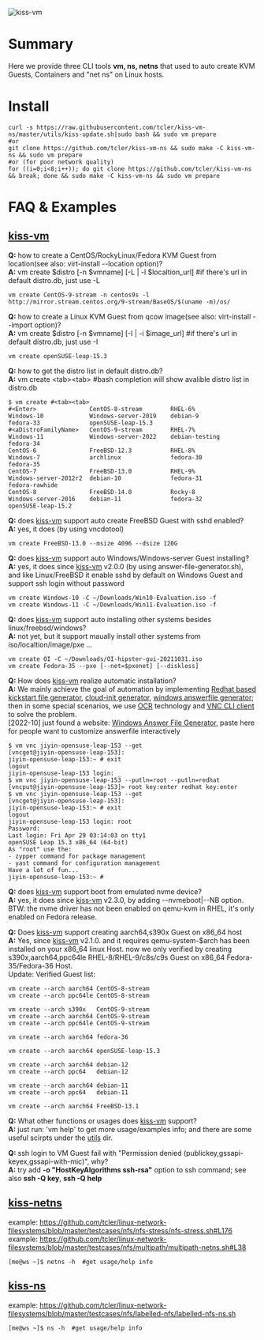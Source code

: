 ![kiss-vm](https://raw.githubusercontent.com/tcler/kiss-vm-ns/master/Images/kiss-vm.gif)

# Summary
Here we provide three CLI tools **vm, ns, netns** that used to auto create KVM Guests, Containers and "net ns" on Linux hosts.

# Install
```
curl -s https://raw.githubusercontent.com/tcler/kiss-vm-ns/master/utils/kiss-update.sh|sudo bash && sudo vm prepare
#or
git clone https://github.com/tcler/kiss-vm-ns && sudo make -C kiss-vm-ns && sudo vm prepare
#or (for poor network quality)
for ((i=0;i<8;i++)); do git clone https://github.com/tcler/kiss-vm-ns && break; done && sudo make -C kiss-vm-ns && sudo vm prepare
```

# FAQ & Examples
## [kiss-vm](https://github.com/tcler/kiss-vm-ns/blob/master/kiss-vm)

**Q:** how to create a CentOS/RockyLinux/Fedora KVM Guest from location(see also: virt-install --location option)?  
**A:** vm create $distro \[-n $vmname] \[-L | -l $localtion_url]  #if there's url in default distro.db, just use -L
```
vm create CentOS-9-stream -n centos9s -l http://mirror.stream.centos.org/9-stream/BaseOS/$(uname -m)/os/
```

**Q:** how to create a Linux KVM Guest from qcow image(see also: virt-install --import option)?  
**A:** vm create $distro \[-n $vmname] \[-I | -i $image_url]  #if there's url in default distro.db, just use -I
```
vm create openSUSE-leap-15.3
```

**Q:** how to get the distro list in default distro.db?  
**A:** vm create \<tab>\<tab>  #bash completion will show avalible distro list in distro.db
```
$ vm create #<tab><tab>
#<Enter>               CentOS-8-stream        RHEL-6%                Windows-10             Windows-server-2019    debian-9               fedora-33              openSUSE-leap-15.3
#<aDistroFamilyName>   CentOS-9-stream        RHEL-7%                Windows-11             Windows-server-2022    debian-testing         fedora-34              
CentOS-6               FreeBSD-12.3           RHEL-8%                Windows-7              archlinux              fedora-30              fedora-35              
CentOS-7               FreeBSD-13.0           RHEL-9%                Windows-server-2012r2  debian-10              fedora-31              fedora-rawhide         
CentOS-8               FreeBSD-14.0           Rocky-8                Windows-server-2016    debian-11              fedora-32              openSUSE-leap-15.2
```

**Q:** does [kiss-vm](https://github.com/tcler/kiss-vm-ns/blob/master/kiss-vm) support auto create FreeBSD Guest with sshd enabled?  
**A:** yes, it does (by using vncdotool)
```
vm create FreeBSD-13.0 --msize 4096 --dsize 120G 
```

**Q:** does [kiss-vm](https://github.com/tcler/kiss-vm-ns/blob/master/kiss-vm) support auto Windows/Windows-server Guest installing?  
**A:** yes, it does since [kiss-vm](https://github.com/tcler/kiss-vm-ns/blob/master/kiss-vm) v2.0.0 (by using answer-file-generator.sh), and like Linux/FreeBSD it enable sshd by default on Windows Guest and support ssh login without password
```
vm create Windows-10 -C ~/Downloads/Win10-Evaluation.iso -f
vm create Windows-11 -C ~/Downloads/Win11-Evaluation.iso -f
```

**Q:** does [kiss-vm](https://github.com/tcler/kiss-vm-ns/blob/master/kiss-vm) support auto installing other systems besides linux/freebsd/windows?  
**A:** not yet, but it support maually install other systems from iso/localtion/image/pxe ...
```
vm create OI -C ~/Downloads/OI-hipster-gui-20211031.iso
vm create Fedora-35 --pxe [--net=$pxenet] [--diskless]
```

**Q:** How does [kiss-vm](https://github.com/tcler/kiss-vm-ns/blob/master/kiss-vm) realize automatic installation?  
**A:** We mainly achieve the goal of automation by implementing [Redhat based kickstart file generator](https://github.com/tcler/kiss-vm-ns/blob/master/utils/ks-generator.sh), [cloud-init generator](https://github.com/tcler/kiss-vm-ns/blob/master/utils/cloud-init-iso-gen.sh), [windows answerfile generator](https://github.com/tcler/kiss-vm-ns/blob/master/utils/answer-file-generator.sh); then in some special scenarios, we use [OCR](https://en.wikipedia.org/wiki/Optical_character_recognition) technology and [VNC CLI client](https://github.com/sibson/vncdotool) to solve the problem.  
\[2022-10] just found a website: [Windows Answer File Generator](https://www.windowsafg.com/win10x86_x64_uefi.html), paste here for people want to customize answerfile interactively
```
$ vm vnc jiyin-opensuse-leap-153 --get
[vncget@jiyin-opensuse-leap-153]:
jiyin-opensuse-leap-153:~ # exit
logout
jiyin-opensuse-leap-153 login: _
$ vm vnc jiyin-opensuse-leap-153 --putln=root --putln=redhat
[vncput@jiyin-opensuse-leap-153]> root key:enter redhat key:enter
$ vm vnc jiyin-opensuse-leap-153 --get
[vncget@jiyin-opensuse-leap-153]:
jiyin-opensuse-leap-153:~ # exit
logout
jiyin-opensuse-leap-153 login: root
Password:
Last login: Fri Apr 29 03:14:03 on tty1
openSUSE Leap 15.3 x86_64 (64-bit)
As "root" use the:
- zypper command for package management
- yast command for configuration management
Have a lot of fun...
jiyin-opensuse-leap-153:~ #
```

**Q:** does [kiss-vm](https://github.com/tcler/kiss-vm-ns/blob/master/kiss-vm) support boot from emulated nvme device?  
**A:** yes, it does since [kiss-vm](https://github.com/tcler/kiss-vm-ns/blob/master/kiss-vm) v2.3.0, by adding --nvmeboot|--NB option.  
BTW: the nvme driver has not been enabled on qemu-kvm in RHEL, it's only enabled on Fedora release.


**Q:** Does [kiss-vm](https://github.com/tcler/kiss-vm-ns/blob/master/kiss-vm) support creating aarch64,s390x Guest on x86_64 host  
**A:** Yes, since [kiss-vm](https://github.com/tcler/kiss-vm-ns/blob/master/kiss-vm) v2.1.0. and it requires qemu-system-$arch has been installed on your x86_64 linux Host.
now we only verified by creating s390x,aarch64,ppc64le RHEL-8/RHEL-9/c8s/c9s Guest on x86_64 Fedora-35/Fedora-36 Host.  
Update: Verified Guest list:
```
vm create --arch aarch64 CentOS-8-stream
vm create --arch ppc64le CentOS-8-stream

vm create --arch s390x   CentOS-9-stream
vm create --arch aarch64 CentOS-9-stream
vm create --arch ppc64le CentOS-9-stream

vm create --arch aarch64 fedora-36

vm create --arch aarch64 openSUSE-leap-15.3

vm create --arch aarch64 debian-12
vm create --arch ppc64   debian-12

vm create --arch aarch64 debian-11
vm create --arch ppc64   debian-11

vm create --arch aarch64 FreeBSD-13.1
```

**Q:** What other functions or usages does [kiss-vm](https://github.com/tcler/kiss-vm-ns/blob/master/kiss-vm) support?  
**A:** just run: 'vm help' to get more usage/examples info; and there are some useful scirpts under the [utils](https://github.com/tcler/kiss-vm-ns/tree/master/utils) dir.

**Q:** ssh login to VM Guest fail with "Permission denied (publickey,gssapi-keyex,gssapi-with-mic)", why?  
**A:** try add **-o "HostKeyAlgorithms ssh-rsa"** option to ssh command; see also **ssh -Q key**, **ssh -Q help**

## [kiss-netns](https://github.com/tcler/kiss-vm-ns/blob/master/kiss-netns)
example: https://github.com/tcler/linux-network-filesystems/blob/master/testcases/nfs/nfs-stress/nfs-stress.sh#L176  
example: https://github.com/tcler/linux-network-filesystems/blob/master/testcases/nfs/multipath/multipath-netns.sh#L38  
```
[me@ws ~]$ netns -h  #get usage/help info
```


## [kiss-ns](https://github.com/tcler/kiss-vm-ns/blob/master/kiss-ns)
example: https://github.com/tcler/linux-network-filesystems/blob/master/testcases/nfs/labelled-nfs/labelled-nfs-ns.sh  
```
[me@ws ~]$ ns -h  #get usage/help info
```
